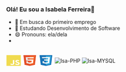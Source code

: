 ### Olá! Eu sou a Isabela Ferreira👋

- 🔭 Em busca do primeiro emprego
- 🌱 Estudando Desenvolvimento de Software
- 😄 Pronouns: ela/dela
- 
<div style="display: inline_block"><br>
  <img align="center" alt="Isa-Js" height="30" width="40" src="https://raw.githubusercontent.com/devicons/devicon/master/icons/javascript/javascript-plain.svg">
  <img align="center" alt="Isa-HTML" height="30" width="40" src="https://raw.githubusercontent.com/devicons/devicon/master/icons/html5/html5-original.svg">
  <img align="center" alt="Isa-CSS" height="30" width="40" src="https://raw.githubusercontent.com/devicons/devicon/master/icons/css3/css3-original.svg">
  <img align="center" alt="Isa-PHP" height="30" width="40" src="https://cdn.jsdelivr.net/gh/devicons/devicon/icons/php/php-original.svg" />
  <img align="center" alt="Isa-MYSQL" height="30" width="40"  src="https://cdn.jsdelivr.net/gh/devicons/devicon/icons/mysql/mysql-original-wordmark.svg" />
</div>
  
